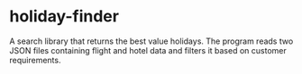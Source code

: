 # holiday-finder
A search library that returns the best value holidays. The program reads two JSON files containing flight and hotel data and filters it based on customer requirements.
